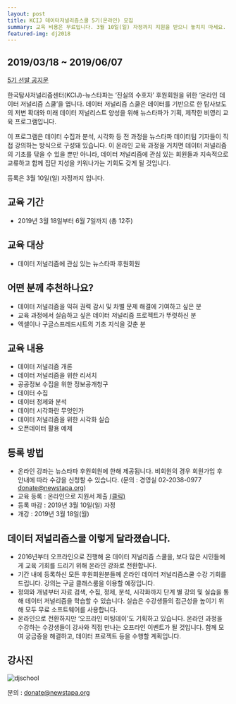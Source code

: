 ```yaml
---
layout: post
title: KCIJ 데이터저널리즘스쿨 5기(온라인) 모집
summary: 교육 비용은 무료입니다. 3월 10일(일) 자정까지 지원을 받으니 놓치지 마세요.
featured-img: dj2018
---
```


## 2019/03/18 ~ 2019/06/07

[5기 선발 공지문](https://kcij.org/board/notice/651) 

한국탐사저널리즘센터(KCIJ)-뉴스타파는 ‘진실의 수호자’ 후원회원을 위한 ‘온라인 데이터 저널리즘 스쿨’을 엽니다. 데이터 저널리즘 스쿨은 데이터를 기반으로 한 탐사보도의 저변 확대와 미래 데이터 저널리스트 양성을 위해 뉴스타파가 기획, 제작한 비영리 교육 프로그램입니다.

이 프로그램은 데이터 수집과 분석, 시각화 등 전 과정을 뉴스타파 데이터팀 기자들이 직접 강의하는 방식으로 구성돼 있습니다. 이 온라인 교육 과정을 거치면 데이터 저널리즘의 기초를 닦을 수 있을 뿐만 아니라, 데이터 저널리즘에 관심 있는 회원들과 지속적으로 교류하고 함께 집단 지성을 키워나가는 기회도 갖게 될 것입니다.

등록은 3월 10일(일) 자정까지 입니다.

## **교육 기간**

- 2019년 3월 18일부터 6월 7일까지 (총 12주)

## **교육 대상**

- 데이터 저널리즘에 관심 있는 뉴스타파 후원회원

## **어떤 분께 추천하나요?**

- 데이터 저널리즘을 익혀 권력 감시 및 차별 문제 해결에 기여하고 싶은 분
- 교육 과정에서 실습하고 싶은 데이터 저널리즘 프로젝트가 뚜렷하신 분
- 엑셀이나 구글스프레드시트의 기초 지식을 갖춘 분

## **교육 내용**

- 데이터 저널리즘 개론
- 데이터 저널리즘을 위한 리서치
- 공공정보 수집을 위한 정보공개청구
- 데이터 수집
- 데이터 정제와 분석
- 데이터 시각화란 무엇인가
- 데이터 저널리즘을 위한 시각화 실습
- 오픈데이터 활용 예제

## **등록 방법**

- 온라인 강좌는 뉴스타파 후원회원에 한해 제공됩니다. 비회원의 경우 회원가입 후 안내에 따라 수강을 신청할 수 있습니다. (문의 : 경영실 02-2038-0977 [donate@newstapa.org](mailto:donate@newstapa.org))
- 교육 등록 : 온라인으로 지원서 제출 [(클릭)](https://docs.google.com/forms/d/e/1FAIpQLSc4rzbLmAtJXh_XpFoS6TpwT49S2dht0FFJ1TwxfLoCA0D5GQ/viewform?vc=0&c=0&w=1)
- 등록 마감  : 2019년 3월 10일(일) 자정
- 개강 :  2019년 3월 18일(월)

## ****데이터 저널리즘스쿨 이렇게 달라졌습니다.****

- 2016년부터 오프라인으로 진행해 온 데이터 저널리즘 스쿨을, 보다 많은 시민들에게 교육 기회를 드리기 위해 온라인 강좌로 전환합니다.
- 기간 내에 등록하신 모든 후원회원분들께 온라인 데이터 저널리즘스쿨 수강 기회를 드립니다. 강의는 구글 클래스룸을 이용할 예정입니다.
- 정의와 개념부터 자료 검색, 수집, 정제, 분석, 시각화까지 단계 별 강의 및 실습을 통해 데이터 저널리즘을 학습할 수 있습니다. 실습은 수강생들의 접근성을 높이기 위해 모두 무료 소프트웨어를 사용합니다.
- 온라인으로 전환하지만 ‘오프라인 미팅데이'도 기획하고 있습니다. 온라인 과정을 수강하는 수강생들이 강사와 직접 만나는 오프라인 이벤트가 될 것입니다. 함께 모여 궁금증을 해결하고, 데이터 프로젝트 등을 수행할 계획입니다.

## **강사진**

![djschool](http://download.newstapa.org/common/images/djschool_profile2.png)

문의 : [donate@newstapa.org](mailto:donate@newstapa.org)